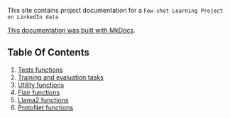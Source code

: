 This site contains project documentation for a `Few-shot Learning Project on LinkedIn data`

[This documentation was built with MkDocs](
    https://realpython.com/python-project-documentation-with-mkdocs/).


## Table Of Contents

1. [Tests functions](tests.md)
2. [Training and evaluation tasks](train_eval_task.md)
3. [Utility functions](utility.md)
4. [Flair functions](flair.md)
5. [Llama2 functions](llama2.md)
6. [ProtoNet functions](protonet.md)